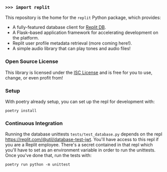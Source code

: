 ### `>>> import replit`

This repository is the home for the `replit` Python package, which provides:

- A fully-featured database client for [Replit DB](https://docs.replit.com/category/databases).
- A Flask–based application framework for accelerating development on the platform.
- Replit user profile metadata retrieval (more coming here!).
- A simple audio library that can play tones and audio files!

### Open Source License

This library is licensed under the [ISC License](https://en.wikipedia.org/wiki/ISC_license) and is free for you to use, change, or even profit from!

### Setup

With poetry already setup, you can set up the repl for development with:

```
poetry install
```

### Continuous Integration

Running the database unittests `tests/test_database.py` depends on the repl https://replit.com/@util/database-test-jwt. You'll have access to this repl if you are a Replit employee. There's a secret
contained in that repl which you'll have to set as an environment variable in order to run the unittests.
Once you've done that, run the tests with:

```
poetry run python -m unittest
```
